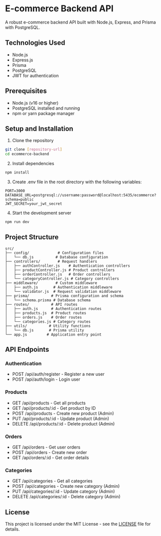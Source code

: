 # E-commerce Backend API

A robust e-commerce backend API built with Node.js, Express, and Prisma with PostgreSQL.

## Technologies Used

- Node.js
- Express.js
- Prisma
- PostgreSQL
- JWT for authentication

## Prerequisites

- Node.js (v16 or higher)
- PostgreSQL installed and running
- npm or yarn package manager

## Setup and Installation

1. Clone the repository
```bash
git clone [repository-url]
cd ecommerce-backend
```

2. Install dependencies
```bash
npm install
```

3. Create .env file in the root directory with the following variables:
```
PORT=3000
DATABASE_URL=postgresql://username:password@localhost:5435/ecommerce?schema=public
JWT_SECRET=your_jwt_secret
```

4. Start the development server
```bash
npm run dev
```

## Project Structure

```
src/
├── config/             # Configuration files
│   └── db.js          # Database configuration
├── controllers/        # Request handlers
│   ├── authController.js    # Authentication controllers
│   ├── productController.js # Product controllers
│   ├── orderController.js   # Order controllers
│   └── categoryController.js # Category controllers
├── middleware/        # Custom middleware
│   ├── auth.js       # Authentication middleware
│   └── validator.js  # Request validation middleware
├── prisma/          # Prisma configuration and schema
│   └── schema.prisma # Database schema
├── routes/          # API routes
│   ├── auth.js      # Authentication routes
│   ├── products.js  # Product routes
│   ├── orders.js    # Order routes
│   └── categories.js # Category routes
├── utils/          # Utility functions
│   └── db.js       # Prisma utility
└── app.js         # Application entry point
```

## API Endpoints

### Authentication
- POST /api/auth/register - Register a new user
- POST /api/auth/login - Login user

### Products
- GET /api/products - Get all products
- GET /api/products/:id - Get product by ID
- POST /api/products - Create new product (Admin)
- PUT /api/products/:id - Update product (Admin)
- DELETE /api/products/:id - Delete product (Admin)

### Orders
- GET /api/orders - Get user orders
- POST /api/orders - Create new order
- GET /api/orders/:id - Get order details

### Categories
- GET /api/categories - Get all categories
- POST /api/categories - Create new category (Admin)
- PUT /api/categories/:id - Update category (Admin)
- DELETE /api/categories/:id - Delete category (Admin)



## License

This project is licensed under the MIT License - see the [LICENSE](LICENSE) file for details.
